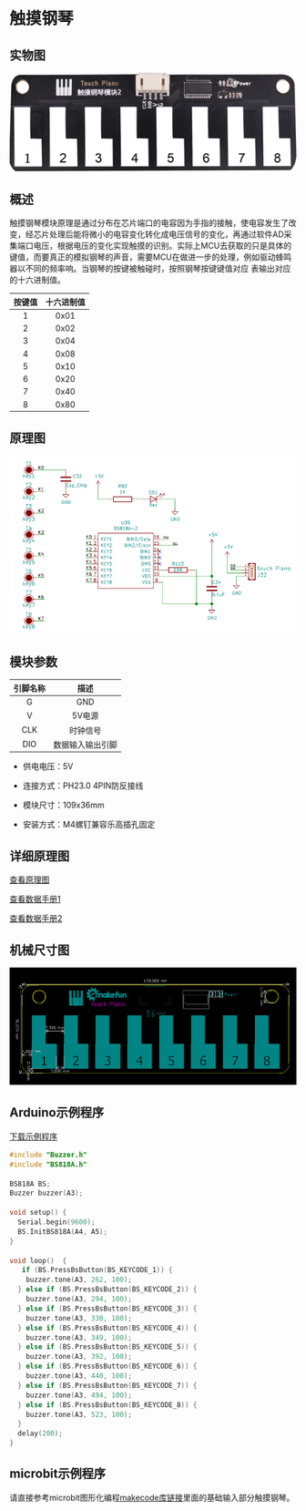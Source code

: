 # 触摸钢琴

## 实物图

![实物图](touch_piano/touch_piano.png)

## 概述

​        触摸钢琴模块原理是通过分布在芯片端口的电容因为手指的接触，使电容发生了改变，经芯片处理后能将微小的电容变化转化成电压信号的变化，再通过软件AD采集端口电压，根据电压的变化实现触摸的识别。实际上MCU去获取的只是具体的键值，而要真正的模拟钢琴的声音，需要MCU在做进一步的处理，例如驱动蜂鸣器以不同的频率响。当钢琴的按键被触碰时，按照钢琴按键键值对应 表输出对应的十六进制值。

| 按键值 | 十六进制值 |
| :----: | :--------: |
|   1    |    0x01    |
|   2    |    0x02    |
|   3    |    0x04    |
|   4    |    0x08    |
|   5    |    0x10    |
|   6    |    0x20    |
|   7    |    0x40    |
|   8    |    0x80    |

## 原理图

![原理图](touch_piano/touch_piano_schematic.png)

## 模块参数

| 引脚名称 |       描述       |
| :------: | :--------------: |
|    G     |       GND        |
|    V     |      5V电源      |
|   CLK    |     时钟信号     |
|   DIO    | 数据输入输出引脚 |

- 供电电压：5V

- 连接方式：PH23.0 4PIN防反接线

- 模块尺寸：109x36mm

- 安装方式：M4螺钉兼容乐高插孔固定
## 详细原理图

[查看原理图](touch_piano/touch_piano_schematic.pdf) 

[查看数据手册1](touch_piano/bs818a.pdf)

[查看数据手册2](touch_piano/ttp229.pdf)

## 机械尺寸图

![机械尺寸图](touch_piano/touch_piano_assembly.png)

## Arduino示例程序

[下载示例程序](touch_piano/touch_piano.zip)

```c
#include "Buzzer.h"
#include "BS818A.h"

BS818A BS;
Buzzer buzzer(A3);

void setup() {
  Serial.begin(9600);
  BS.InitBS818A(A4, A5);
}

void loop()  {
   if (BS.PressBsButton(BS_KEYCODE_1)) {
    buzzer.tone(A3, 262, 100);
  } else if (BS.PressBsButton(BS_KEYCODE_2)) {
    buzzer.tone(A3, 294, 100);
  } else if (BS.PressBsButton(BS_KEYCODE_3)) {
    buzzer.tone(A3, 330, 100);
  } else if (BS.PressBsButton(BS_KEYCODE_4)) {
    buzzer.tone(A3, 349, 100);
  } else if (BS.PressBsButton(BS_KEYCODE_5)) {
    buzzer.tone(A3, 392, 100);
  } else if (BS.PressBsButton(BS_KEYCODE_6)) {
    buzzer.tone(A3, 440, 100);
  } else if (BS.PressBsButton(BS_KEYCODE_7)) {
    buzzer.tone(A3, 494, 100);
  } else if (BS.PressBsButton(BS_KEYCODE_8)) {
    buzzer.tone(A3, 523, 100);
  }
  delay(200);
}
```

## microbit示例程序

请直接参考microbit图形化编程[makecode库链接](https://github.com/emakefun/pxt-sensorbit)里面的基础输入部分触摸钢琴。